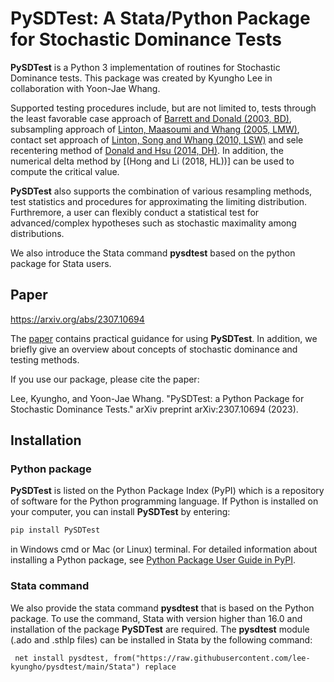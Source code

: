 # PySDTest:  A Stata/Python Package for Stochastic Dominance Tests

**PySDTest** is a Python 3 implementation of routines for Stochastic Dominance tests. This package was created by Kyungho Lee in collaboration with Yoon-Jae Whang. 

Supported testing procedures include, but are not limited to, tests through the least favorable case approach of [Barrett and Donald (2003, BD)](https://doi.org/10.1111/1468-0262.00390), subsampling approach of [Linton, Maasoumi and Whang (2005, LMW)](https://ideas.repec.org/a/oup/restud/v72y2005i3p735-765.html), contact set approach of [Linton, Song and Whang (2010, LSW)](https://econpapers.repec.org/article/eeeeconom/v_3a154_3ay_3a2010_3ai_3a2_3ap_3a186-202.htm) and sele recentering method of [Donald and Hsu (2014, DH)](https://www.tandfonline.com/doi/full/10.1080/07474938.2013.833813). In addition, the numerical delta method by [(Hong and Li (2018, HL))] can be used to compute the critical value. 

**PySDTest** also supports the combination of various resampling methods, test statistics and procedures for approximating the limiting distribution. Furthremore, a user can flexibly conduct a statistical test for advanced/complex hypotheses such as stochastic maximality among distributions.

We also introduce the Stata command **pysdtest** based on the python package for Stata users.

## Paper

https://arxiv.org/abs/2307.10694

The [paper](https://arxiv.org/abs/2307.10694) contains practical guidance for using **PySDTest**. In addition, we briefly give an overview about concepts of stochastic dominance and testing methods. 

If you use our package, please cite the paper:

Lee, Kyungho, and Yoon-Jae Whang. "PySDTest: a Python Package for Stochastic Dominance Tests." arXiv preprint arXiv:2307.10694 (2023).

## Installation

### Python package

**PySDTest** is listed on the Python Package Index (PyPI) which is a repository of software for the Python programming language. If Python is installed on your computer, you can install **PySDTest** by entering:

```python
pip install PySDTest
```

in Windows cmd or Mac (or Linux) terminal. For detailed information about installing a Python package, see [Python Package User Guide in PyPI](https://packaging.python.org/tutorials/installing-packages/).

### Stata command

We also provide  the stata command **pysdtest** that is based on the Python package. To use the command, Stata with version higher than 16.0 and installation of the package **PySDTest** are required. The **pysdtest** module (.ado and .sthlp files) can be installed in Stata by the following command:

```{stata}
 net install pysdtest, from("https://raw.githubusercontent.com/lee-kyungho/pysdtest/main/Stata") replace
```
